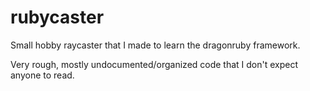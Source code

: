 # rubycaster
Small hobby raycaster that I made to learn the dragonruby framework.

Very rough, mostly undocumented/organized code that I don't expect anyone to read.
